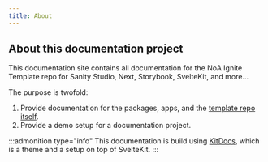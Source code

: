 ```yaml
---
title: About
---
```


## About this documentation project

This documentation site contains all documentation for the NoA Ignite Template repo for Sanity Studio, Next, Storybook, SvelteKit, and more...

The purpose is twofold:

1. Provide documentation for the packages, apps, and the [template repo itself](https://github.com/makingwaves/sanity-next-component-template-repo).
2. Provide a demo setup for a documentation project.

:::admonition type="info"
This documentation is build using [KitDocs](https://kit-docs.svelteness.dev), which is a theme and a setup on top of SvelteKit.
:::
